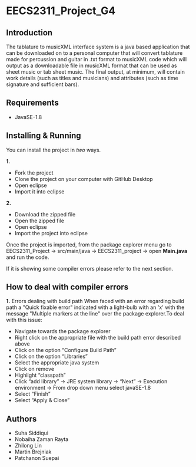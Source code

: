 # EECS2311_Project_G4
## Introduction
The tablature to musicXML interface system is a java based application that can be downloaded on to a personal computer that will convert tablature made for percussion and guitar in .txt format to musicXML code which will output as a downloadable file in musicXML format that can be used as sheet music or tab sheet music. The final output, at minimum, will contain work details (such as titles and musicians) and attributes (such as time signature and sufficient bars).

## Requirements
- JavaSE-1.8 
## Installing & Running 
You can install the project in *two* ways. 

**1.** 
- Fork the project 
- Clone the project on your computer with GitHub Desktop
- Open eclipse 
- Import it into eclipse 

**2.** 
- Download the zipped file
- Open the zipped file 
- Open eclipse 
- Import the project into eclipse

Once the project is imported, from the package explorer menu go to EECS2311_Project  → src/main/java → EECS2311_project → open **Main.java** and run the code. 

If it is showing some compiler errors please refer to the next section. 

## How to deal with compiler errors
**1.** Errors dealing with build path
When faced with an error regarding build path a "Quick fixable error" indicated with a light-bulb with an 'x' with the message "Multiple markers at the line" over the package explorer.To deal with this issue: 
- Navigate towards the package explorer
- Right click on the appropriate file with the build path error described above 
- Click on the option “Configure Build Path”
- Click on the option “Libraries”
- Select the appropriate java system
- Click on remove 
- Highlight “classpath”
- Click “add library” →  JRE system library → “Next” → Execution environment → From drop down menu select javaSE-1.8
- Select “Finish”
- Select “Apply & Close”

## Authors 
- Suha Siddiqui
- Nobaiha Zaman Rayta
- Zhilong Lin
- Martin Brejniak
- Patchanon Suepai

